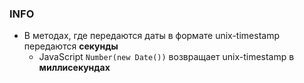 ### INFO
* В методах, где передаются даты в формате unix-timestamp передаются **секунды**
    * JavaScript `Number(new Date())` возвращает unix-timestamp в **миллисекундах**
